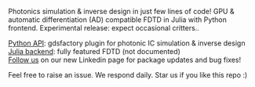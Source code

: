 Photonics simulation & inverse design in just few lines of code! GPU & automatic differentiation (AD) compatible FDTD in Julia with Python frontend. Experimental release: expect occasional critters..

[Python API](https://paulxshen.github.io/Luminescent.jl/luminescent.html): gdsfactory plugin for photonic IC simulation & inverse design  
[Julia backend](): fully featured FDTD (not documented)  
[Follow us](https://www.linkedin.com/company/luminescent-ai/about) on our new Linkedin page for package updates and bug fixes!  

Feel free to raise an issue. We respond daily. Star us if you like this repo :)
